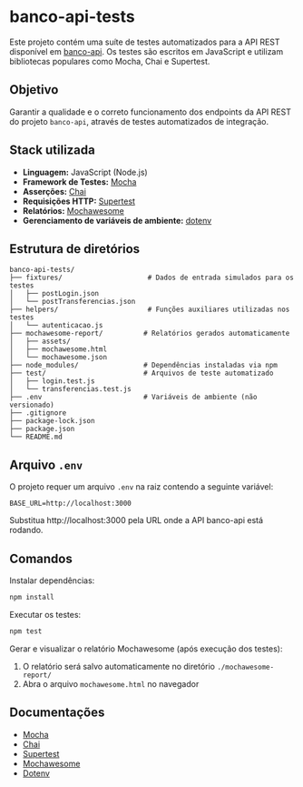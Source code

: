 # banco-api-tests

Este projeto contém uma suíte de testes automatizados para a API REST disponível em [banco-api](https://github.com/juliodelimas/banco-api). Os testes são escritos em JavaScript e utilizam bibliotecas populares como Mocha, Chai e Supertest.

## Objetivo

Garantir a qualidade e o correto funcionamento dos endpoints da API REST do projeto `banco-api`, através de testes automatizados de integração.

## Stack utilizada

- **Linguagem:** JavaScript (Node.js)
- **Framework de Testes:** [Mocha](https://mochajs.org/)
- **Asserções:** [Chai](https://www.chaijs.com/)
- **Requisições HTTP:** [Supertest](https://github.com/ladjs/supertest)
- **Relatórios:** [Mochawesome](https://github.com/adamgruber/mochawesome)
- **Gerenciamento de variáveis de ambiente:** [dotenv](https://github.com/motdotla/dotenv)

## Estrutura de diretórios

```
banco-api-tests/
├── fixtures/                     # Dados de entrada simulados para os testes
│   ├── postLogin.json
│   └── postTransferencias.json
├── helpers/                      # Funções auxiliares utilizadas nos testes
│   └── autenticacao.js
├── mochawesome-report/          # Relatórios gerados automaticamente
│   ├── assets/
│   ├── mochawesome.html
│   └── mochawesome.json
├── node_modules/                # Dependências instaladas via npm
├── test/                        # Arquivos de teste automatizado
│   ├── login.test.js
│   └── transferencias.test.js
├── .env                         # Variáveis de ambiente (não versionado)
├── .gitignore
├── package-lock.json
├── package.json
└── README.md
```

## Arquivo `.env`

O projeto requer um arquivo `.env` na raiz contendo a seguinte variável:

```env
BASE_URL=http://localhost:3000
```

Substitua http://localhost:3000 pela URL onde a API banco-api está rodando.
## Comandos

Instalar dependências:

```bash
npm install
```

Executar os testes:

```bash
npm test
```

Gerar e visualizar o relatório Mochawesome (após execução dos testes):

1. O relatório será salvo automaticamente no diretório `./mochawesome-report/`
2. Abra o arquivo `mochawesome.html` no navegador

## Documentações

- [Mocha](https://mochajs.org/)
- [Chai](https://www.chaijs.com/)
- [Supertest](https://github.com/ladjs/supertest)
- [Mochawesome](https://github.com/adamgruber/mochawesome)
- [Dotenv](https://github.com/motdotla/dotenv)
